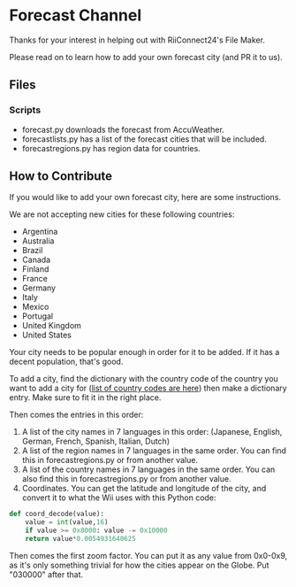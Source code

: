 # Forecast Channel

Thanks for your interest in helping out with RiiConnect24's File Maker.

Please read on to learn how to add your own forecast city (and PR it to us).

## Files

### Scripts

+ forecast.py downloads the forecast from AccuWeather.
+ forecastlists.py has a list of the forecast cities that will be included.
+ forecastregions.py has region data for countries.

## How to Contribute

If you would like to add your own forecast city, here are some instructions.

We are not accepting new cities for these following countries:

+ Argentina
+ Australia
+ Brazil
+ Canada
+ Finland
+ France
+ Germany
+ Italy
+ Mexico
+ Portugal
+ United Kingdom
+ United States

Your city needs to be popular enough in order for it to be added. If it has a decent population, that's good.

To add a city, find the dictionary with the country code of the country you want to add a city for ([list of country codes are here](https://wiibrew.org/wiki/Country_Codes)) then make a dictionary entry. Make sure to fit it in the right place.

Then comes the entries in this order:

1. A list of the city names in 7 languages in this order: (Japanese, English, German, French, Spanish, Italian, Dutch)
1. A list of the region names in 7 languages in the same order. You can find this in forecastregions.py or from another value.
1. A list of the country names in 7 languages in the same order. You can also find this in forecastregions.py or from another value.
1. Coordinates. You can get the latitude and longitude of the city, and convert it to what the Wii uses with this Python code:

```python
def coord_decode(value):
	value = int(value,16)
	if value >= 0x8000: value -= 0x10000
	return value*0.0054931640625
```

Then comes the first zoom factor. You can put it as any value from 0x0-0x9, as it's only something trivial for how the cities appear on the Globe.
Put "030000" after that.
